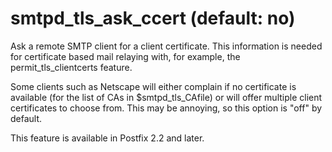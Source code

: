 # smtpd_tls_ask_ccert (default: no)
 Ask a remote SMTP client for a client certificate. This
information is needed for certificate based mail relaying with,
for example, the permit\_tls\_clientcerts feature. 


 Some clients such as Netscape will either complain if no
certificate is available (for the list of CAs in $smtpd\_tls\_CAfile)
or will offer multiple client certificates to choose from. This
may be annoying, so this option is "off" by default. 


 This feature is available in Postfix 2.2 and later. 


